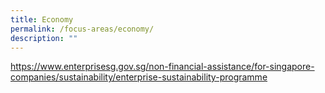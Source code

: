 ```yaml
---
title: Economy
permalink: /focus-areas/economy/
description: ""
---
```


https://www.enterprisesg.gov.sg/non-financial-assistance/for-singapore-companies/sustainability/enterprise-sustainability-programme